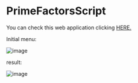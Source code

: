 # PrimeFactorsScript

You can check this web application clicking <a href="https://pedrosmaxy.github.io/PrimeFactorsScript/">HERE.</a>

Initial menu:

![image](https://github.com/PedroSmaxY/PrimeFactorsScript/assets/127573080/8a620429-6a81-4168-921d-cf93361f867c)

result:

![image](https://github.com/PedroSmaxY/PrimeFactorsScript/assets/127573080/76012d6d-8ad2-43bc-a076-053501c65afc)

